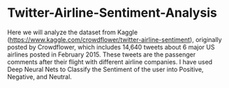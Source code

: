 # Twitter-Airline-Sentiment-Analysis

Here we will analyze the dataset from Kaggle (https://www.kaggle.com/crowdflower/twitter-airline-sentiment), originally posted by Crowdflower, which includes 14,640 tweets about 6 major US airlines posted in February 2015. These tweets are the passenger comments after their flight with different airline companies. I have used Deep Neural Nets to Classify the Sentiment of the user into Positive, Negative, and Neutral.
